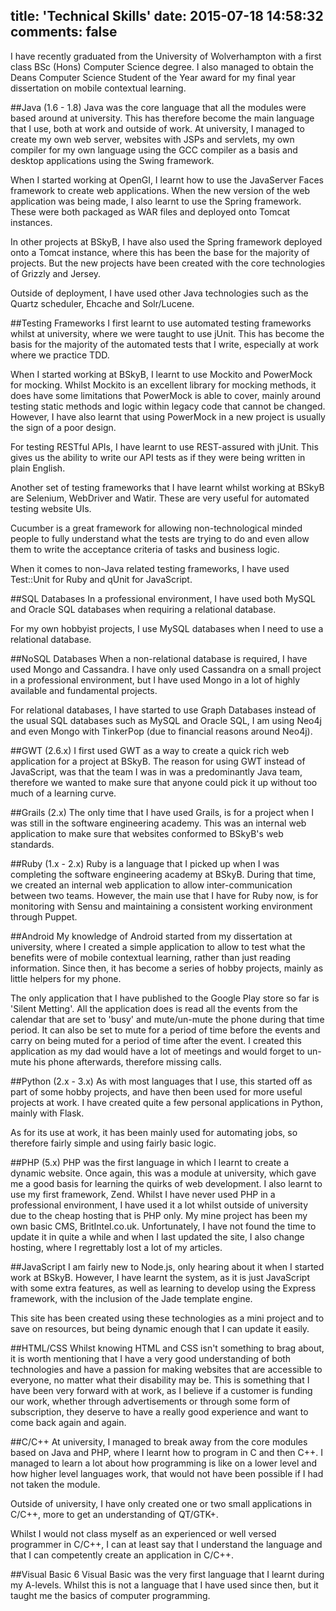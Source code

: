 title: 'Technical Skills'
date: 2015-07-18 14:58:32
comments: false
---
I have recently graduated from the University of Wolverhampton with a first class BSc (Hons) Computer Science degree. I also managed to obtain the Deans Computer Science Student of the Year award for my final year dissertation on mobile contextual learning.

##Java (1.6 - 1.8)
Java was the core language that all the modules were based around at university. This has therefore become the main language that I use, both at work and outside of work. At university, I managed to create my own web server, websites with JSPs and servlets, my own compiler for my own language using the GCC compiler as a basis and desktop applications using the Swing framework.

When I started working at OpenGI, I learnt how to use the JavaServer Faces framework to create web applications. When the new version of the web application was being made, I also learnt to use the Spring framework. These were both packaged as WAR files and deployed onto Tomcat instances.

In other projects at BSkyB, I have also used the Spring framework deployed onto a Tomcat instance, where this has been the base for the majority of projects. But the new projects have been created with the core technologies of Grizzly and Jersey.

Outside of deployment, I have used other Java technologies such as the Quartz scheduler, Ehcache and Solr/Lucene.

##Testing Frameworks
I first learnt to use automated testing frameworks whilst at university, where we were taught to use jUnit. This has become the basis for the majority of the automated tests that I write, especially at work where we practice TDD.

When I started working at BSkyB, I learnt to use Mockito and PowerMock for mocking. Whilst Mockito is an excellent library for mocking methods, it does have some limitations that PowerMock is able to cover, mainly around testing static methods and logic within legacy code that cannot be changed. However, I have also learnt that using PowerMock in a new project is usually the sign of a poor design.

For testing RESTful APIs, I have learnt to use REST-assured with jUnit. This gives us the ability to write our API tests as if they were being written in plain English.

Another set of testing frameworks that I have learnt whilst working at BSkyB are Selenium, WebDriver and Watir. These are very useful for automated testing website UIs.

Cucumber is a great framework for allowing non-technological minded people to fully understand what the tests are trying to do and even allow them to write the acceptance criteria of tasks and business logic.

When it comes to non-Java related testing frameworks, I have used Test::Unit for Ruby and qUnit for JavaScript.

##SQL Databases
In a professional environment, I have used both MySQL and Oracle SQL databases when requiring a relational database.

For my own hobbyist projects, I use MySQL databases when I need to use a relational database.

##NoSQL Databases
When a non-relational database is required, I have used Mongo and Cassandra. I have only used Cassandra on a small project in a professional environment, but I have used Mongo in a lot of highly available and fundamental projects.

For relational databases, I have started to use Graph Databases instead of the usual SQL databases such as MySQL and Oracle SQL, I am using Neo4j and even Mongo with TinkerPop (due to financial reasons around Neo4j).

##GWT (2.6.x)
I first used GWT as a way to create a quick rich web application for a project at BSkyB. The reason for using GWT instead of JavaScript, was that the team I was in was a predominantly Java team, therefore we wanted to make sure that anyone could pick it up without too much of a learning curve.

##Grails (2.x)
The only time that I have used Grails, is for a project when I was still in the software engineering academy. This was an internal web application to make sure that websites conformed to BSkyB's web standards.

##Ruby (1.x - 2.x)
Ruby is a language that I picked up when I was completing the software engineering academy at BSkyB. During that time, we created an internal web application to allow inter-communication between two teams. However, the main use that I have for Ruby now, is for monitoring with Sensu and maintaining a consistent working environment through Puppet.

##Android
My knowledge of Android started from my dissertation at university, where I created a simple application to allow to test what the benefits were of mobile contextual learning, rather than just reading information. Since then, it has become a series of hobby projects, mainly as little helpers for my phone.

The only application that I have published to the Google Play store so far is 'Silent Metting'. All the application does is read all the events from the calendar that are set to 'busy' and mute/un-mute the phone during that time period. It can also be set to mute for a period of time before the events and carry on being muted for a period of time after the event. I created this application as my dad would have a lot of meetings and would forget to un-mute his phone afterwards, therefore missing calls.

##Python (2.x - 3.x)
As with most languages that I use, this started off as part of some hobby projects, and have then been used for more useful projects at work. I have created quite a few personal applications in Python, mainly with Flask.

As for its use at work, it has been mainly used for automating jobs, so therefore fairly simple and using fairly basic logic.

##PHP (5.x)
PHP was the first language in which I learnt to create a dynamic website. Once again, this was a module at university, which gave me a good basis for learning the quirks of web development. I also learnt to use my first framework, Zend. Whilst I have never used PHP in a professional environment, I have used it a lot whilst outside of university due to the cheap hosting that is PHP only. My mine project has been my own basic CMS, BritIntel.co.uk. Unfortunately, I have not found the time to update it in quite a while and when I last updated the site, I also change hosting, where I regrettably lost a lot of my articles.

##JavaScript
I am fairly new to Node.js, only hearing about it when I started work at BSkyB. However, I have learnt the system, as it is just JavaScript with some extra features, as well as learning to develop using the Express framework, with the inclusion of the Jade template engine.

This site has been created using these technologies as a mini project and to save on resources, but being dynamic enough that I can update it easily.

##HTML/CSS
Whilst knowing HTML and CSS isn't something to brag about, it is worth mentioning that I have a very good understanding of both technologies and have a passion for making websites that are accessible to everyone, no matter what their disability may be. This is something that I have been very forward with at work, as I believe if a customer is funding our work, whether through advertisements or through some form of subscription, they deserve to have a really good experience and want to come back again and again.

##C/C++
At university, I managed to break away from the core modules based on Java and PHP, where I learnt how to program in C and then C++. I managed to learn a lot about how programming is like on a lower level and how higher level languages work, that would not have been possible if I had not taken the module.

Outside of university, I have only created one or two small applications in C/C++, more to get an understanding of QT/GTK+.

Whilst I would not class myself as an experienced or well versed programmer in C/C++, I can at least say that I understand the language and that I can competently create an application in C/C++.

##Visual Basic 6
Visual Basic was the very first language that I learnt during my A-levels. Whilst this is not a language that I have used since then, but it taught me the basics of computer programming.